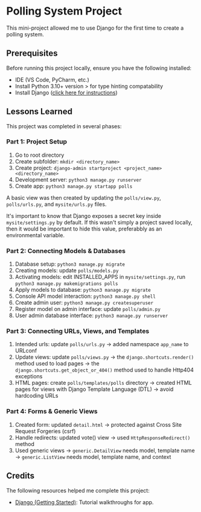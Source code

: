 # Polling System Project

This mini-project allowed me to use Django for the first time to create a polling system.

## Prerequisites

Before running this project locally, ensure you have the following installed:

* IDE (VS Code, PyCharm, etc.)
* Install Python 3.10+ version > for type hinting compatability
* Install Django ([click here for instructions](https://www.djangoproject.com/))

## Lessons Learned

This project was completed in several phases:

### Part 1: Project Setup

1. Go to root directory
2. Create subfolder: `mkdir <directory_name>`
3. Create project: `django-admin startproject <project_name> <directory_name>`
4. Development server: `python3 manage.py runserver`
5. Create app: `python3 manage.py startapp polls`

A basic view was then created by updating the `polls/view.py`, `polls/urls.py`, and `mysite/urls.py` files.

It's important to know that Django exposes a secret key inside `mysite/settings.py` by default. If this wasn't simply a project saved locally, then it would be important to hide this value, preferabbly as an environmental variable. 

### Part 2: Connecting Models & Databases

1. Database setup: `python3 manage.py migrate`
2. Creating models: update `polls/models.py`
3. Activating models: edit INSTALLED_APPS in `mysite/settings.py`, run `python3 manage.py makemigrations polls`
4. Apply models to database: `python3 manage.py migrate`
5. Console API model interaction: `python3 manage.py shell`
6. Create admin user: `python3 manage.py createsuperuser`
7. Register model on admin interface: update `polls/admin.py`
8. User admin database interface: `python3 manage.py runserver`

### Part 3: Connecting URLs, Views, and Templates

1. Intended urls: update `polls/urls.py` -> added namespace `app_name` to URLconf
2. Update views: update `polls/views.py` -> the `django.shortcuts.render()` method used to load pages -> the `django.shortcuts.get_object_or_404()` method used to handle Http404 exceptions
3. HTML pages: create `polls/templates/polls` directory -> created HTML pages for views with Django Template Language (DTL) -> avoid hardcoding URLs

### Part 4: Forms & Generic Views

1. Created form: updated `detail.html` -> protected against Cross Site Request Forgeries (csrf)
2. Handle redirects: updated vote() view -> used `HttpResponseRedirect()` method
3. Used generic views -> `generic.DetailView` needs model, template name -> `generic.ListView` needs model, template name, and context

## Credits

The following resources helped me complete this project:

* [Django (Getting Started)](https://docs.djangoproject.com/en/5.2/intro/): Tutorial walkthroughs for app.